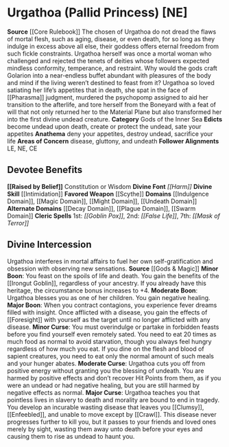 ﻿---
ability:
- Constitution
- Wisdom
ability_boost:
- Constitution
- Wisdom
alignment: NE
deity:
- '[[DATABASE/deity/Urgathoa|Urgathoa]]'
deity_category: Gods of the Inner Sea
divine_font: Harm
domain:
- '[[DATABASE/domain/Decay Domain|Decay]]'
- '[[DATABASE/domain/Indulgence Domain|Indulgence]]'
- '[[DATABASE/domain/Magic Domain|Magic]]'
- '[[DATABASE/domain/Might Domain|Might]]'
- '[[DATABASE/domain/Plague Domain|Plague]]'
- '[[DATABASE/domain/Swarm Domain|Swarm]]'
- '[[DATABASE/domain/Undeath Domain|Undeath]]'
favored_weapon: '[[DATABASE/weapon/Scythe|Scythe]]'
follower_alignment:
- LE
- NE
- CE
id: '19'
name: Urgathoa
rarity: Common
skill:
- '[[DATABASE/skill/Intimidation|Intimidation]]'
source: '[[DATABASE/source/Core Rulebook|Core Rulebook]]'
trait: null
type: Deity

---
# Urgathoa (Pallid Princess) [NE]

**Source** [[Core Rulebook]] 
The chosen of Urgathoa do not dread the flaws of mortal flesh, such as aging, disease, or even death, for so long as they indulge in excess above all else, their goddess offers eternal freedom from such fickle constraints. Urgathoa herself was once a mortal woman who challenged and rejected the tenets of deities whose followers expected mindless conformity, temperance, and restraint. Why would the gods craft Golarion into a near-endless buffet abundant with pleasures of the body and mind if the living weren’t destined to feast from it? Urgathoa so loved satiating her life’s appetites that in death, she spat in the face of [[Pharasma]] judgment, murdered the psychopomp assigned to aid her transition to the afterlife, and tore herself from the Boneyard with a feat of will that not only returned her to the Material Plane but also transformed her into the first divine undead creature.
**Category** Gods of the Inner Sea
**Edicts** become undead upon death, create or protect the undead, sate your appetites
**Anathema** deny your appetites, destroy undead, sacrifice your life
**Areas of Concern** disease, gluttony, and undeath
**Follower Alignments** LE, NE, CE

## Devotee Benefits

**[[Raised by Belief]]** Constitution or Wisdom
**Divine Font** _[[Harm]]_
**Divine Skill** [[Intimidation]]
**Favored Weapon** [[Scythe]]
**Domains** [[Indulgence Domain]], [[Magic Domain]], [[Might Domain]], [[Undeath Domain]]
**Alternate Domains** [[Decay Domain]], [[Plague Domain]], [[Swarm Domain]]
**Cleric Spells** 1st: _[[Goblin Pox]]_, 2nd: _[[False Life]]_, 7th: _[[Mask of Terror]]_

## Divine Intercession

Urgathoa interferes in mortal affairs to fuel her own self-gratification and obsession with observing new sensations.
**Source** [[Gods & Magic]] 
**Minor Boon**: You feast on the spoils of life and death. You gain the benefits of the [[Irongut Goblin]], regardless of your ancestry. If you already have this heritage, the circumstance bonus increases to +4.
**Moderate Boon**: Urgathoa blesses you as one of her children. You gain negative healing.
**Major Boon**: When you contract contagions, you experience fever dreams filled with insight. Once afflicted with a disease, you gain the effects of [[Foresight]] with yourself as the target until no longer afflicted with any disease.
**Minor Curse**: You must overindulge or partake in forbidden feasts before you find yourself even remotely sated. You need to eat 20 times as much food as normal to avoid starvation, though you always feel hungry regardless of how much you eat. If you dine on the flesh and blood of sapient creatures, you need to eat only the normal amount of such meals and your hunger abates.
**Moderate Curse**: Urgathoa cuts you off from positive energy without granting you the blessing of undeath. You are harmed by positive effects and don’t recover Hit Points from them, as if you were an undead or had negative healing, but you are still harmed by negative effects as normal.
**Major Curse**: Urgathoa teaches you that pointless lives in slavery to death and morality are bound to end in tragedy. You develop an incurable wasting disease that leaves you [[Clumsy]], [[Enfeebled]], and unable to move except by [[Crawl]]. This disease never progresses further to kill you, but it passes to your friends and loved ones merely by sight, wasting them away unto death before your eyes and causing them to rise as undead to haunt you.